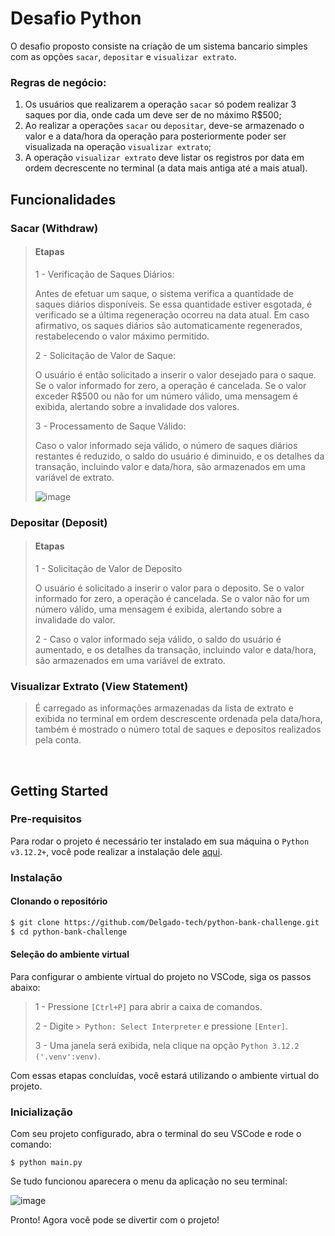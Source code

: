 # Desafio Python

O desafio proposto consiste na criação de um sistema bancario simples com as opções `sacar`, `depositar` e `visualizar extrato`.

### Regras de negócio:

1. Os usuários que realizarem a operação `sacar` só podem realizar 3 saques por dia, onde cada um deve ser de no máximo R$500;
2. Ao realizar a operações `sacar` ou `depositar`, deve-se armazenado o valor e a data/hora da operação para posteriormente poder ser visualizada na operação `visualizar extrato`;
3. A operação `visualizar extrato` deve listar os registros por data em ordem decrescente no terminal (a data mais antiga até a mais atual).

## Funcionalidades

### Sacar (Withdraw)

> #### Etapas
>
> 1 - Verificação de Saques Diários:
>
> Antes de efetuar um saque, o sistema verifica a quantidade de saques diários disponíveis. Se essa quantidade estiver esgotada, é verificado se a última regeneração ocorreu na data atual. Em caso afirmativo, os saques diários são automaticamente regenerados, restabelecendo o valor máximo permitido.
>
> 2 - Solicitação de Valor de Saque:
>
> O usuário é então solicitado a inserir o valor desejado para o saque. Se o valor informado for zero, a operação é cancelada. Se o valor exceder R$500 ou não for um número válido, uma mensagem é exibida, alertando sobre a invalidade dos valores.
>
> 3 - Processamento de Saque Válido:
>
> Caso o valor informado seja válido, o número de saques diários restantes é reduzido, o saldo do usuário é diminuido, e os detalhes da transação, incluindo valor e data/hora, são armazenados em uma variável de extrato.
>
> ‎![image](https://github.com/Delgado-tech/python-bank-challenge/assets/60985347/f9752e74-0f45-40a8-b11b-05a857435845)


### Depositar (Deposit)

> #### Etapas
>
> 1 - Solicitação de Valor de Deposito
>
> O usuário é solicitado a inserir o valor para o deposito. Se o valor informado for zero, a operação é cancelada. Se o valor não for um número válido, uma mensagem é exibida, alertando sobre a invalidade do valor.
>
> 2 - Caso o valor informado seja válido, o saldo do usuário é aumentado, e os detalhes da transação, incluindo valor e data/hora, são armazenados em uma variável de extrato.
> ‎

### Visualizar Extrato (View Statement)

> É carregado as informações armazenadas da lista de extrato e exibida no terminal em ordem descrescente ordenada pela data/hora, também é mostrado o número total de saques e depositos realizados pela conta.

<br>

## Getting Started

### Pre-requisitos

Para rodar o projeto é necessário ter instalado em sua máquina o `Python v3.12.2+`, você pode realizar a instalação dele [aqui](https://www.python.org/downloads/).

### Instalação

#### Clonando o repositório

```bash
$ git clone https://github.com/Delgado-tech/python-bank-challenge.git
$ cd python-bank-challenge
```

#### Seleção do ambiente virtual

Para configurar o ambiente virtual do projeto no VSCode, siga os passos abaixo:

> 1 - Pressione `[Ctrl+P]` para abrir a caixa de comandos.
>
> 2 - Digite `> Python: Select Interpreter` e pressione `[Enter]`.
>
> 3 - Uma janela será exibida, nela clique na opção `Python 3.12.2 ('.venv':venv)`.

Com essas etapas concluídas, você estará utilizando o ambiente virtual do projeto.

### Inicialização

Com seu projeto configurado, abra o terminal do seu VSCode e rode o comando:

```shell
$ python main.py
```

Se tudo funcionou aparecera o menu da aplicação no seu terminal:

![image](https://github.com/Delgado-tech/python-bank-challenge/assets/60985347/f12b2735-782c-440e-8c68-bd49dee5d8d1)


Pronto! Agora você pode se divertir com o projeto!
